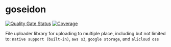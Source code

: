# goseidon

[![Quality Gate Status](https://sonarcloud.io/api/project_badges/measure?project=go-seidon_core&metric=alert_status)](https://sonarcloud.io/summary/new_code?id=go-seidon_core)
[![Coverage](https://sonarcloud.io/api/project_badges/measure?project=go-seidon_core&metric=coverage)](https://sonarcloud.io/summary/new_code?id=go-seidon_core)

File uploader library for uploading to multiple place, including but not limited to: `native support (built-in)`, `aws s3`, `google storage`, and `alicloud oss`

